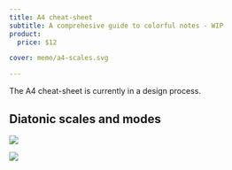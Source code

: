 ```yaml
---
title: A4 cheat-sheet
subtitle: A comprehesive guide to colorful notes - WIP
product:
  price: $12

cover: memo/a4-scales.svg

---
```


The A4 cheat-sheet is currently in a design process.

## Diatonic scales and modes

<chord-scales class="max-w-55ch" />
<svg-save svg="diatonic"/>

![](/media/memo/a4-scales.svg)

![](/media/memo/a4-circle.svg)